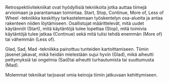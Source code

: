 Retrospektiivitekniikat ovat hyödyllisiä tekniikoita jotka auttaa tiimejä arvioimaan ja parantamaan toimintaa. Start, Stop, Continue, More of, Less of Wheel -tekniikka keskittyy tarkastelemaan työskentelyn osa-alueita ja antaa rakenteen niiden löytämiseen. Osallistujat määrittelevät, mitä uudet käytännöt (Start), mitä käytäntöjä tulee lopettaa (Stop), mitä toimivia käytäntöjä tulee jatkaa (Continue) sekä mitä tulisi tehdä enemmän (More of) tai vähemmän (Less of).

Glad, Sad, Mad -tekniikka painottuu tunteiden kartoittamiseen. Tiimin jäsenet jakavat, mikä heidän mielestään sujui hyvin (Glad), mikä aiheutti pettymyksiä tai ongelmia (Sad)tai aiheutti turhautumista tai suuttumusta (Mad).

Molemmat tekniikat tarjoavat omia keinoja tiimin jatkuvaan kehittymiseen.
